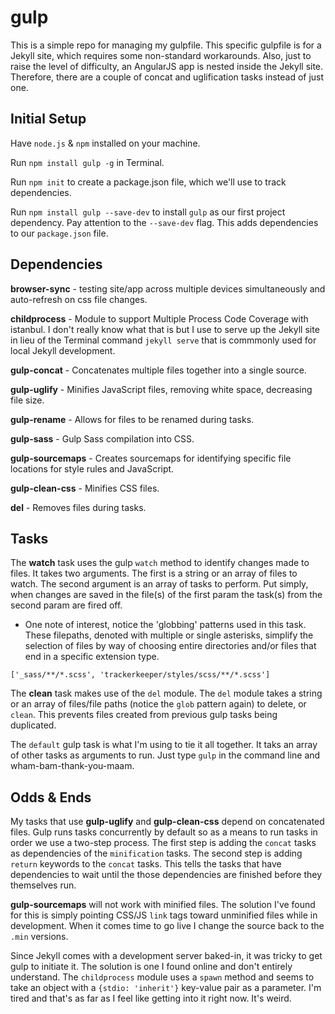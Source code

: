# gulp
This is a simple repo for managing my gulpfile. This specific gulpfile is for a Jekyll site, which requires some non-standard workarounds. Also, just to raise the level of difficulty, an AngularJS app is nested inside the Jekyll site. Therefore, there are a couple of concat and uglification tasks instead of just one.

## Initial Setup

Have `node.js` & `npm` installed on your machine.

Run `npm install gulp -g` in Terminal.

Run `npm init` to create a package.json file, which we'll use to track dependencies.

Run `npm install gulp --save-dev` to install `gulp` as our first project dependency. Pay attention to the `--save-dev` flag. This adds dependencies to our `package.json` file. 

## Dependencies

**browser-sync** - testing site/app across multiple devices simultaneously and auto-refresh on css file changes.
  
**childprocess** - Module to support Multiple Process Code Coverage with istanbul. I don't really know what that is but I use to serve up the Jekyll site in lieu of the Terminal command `jekyll serve` that is commmonly used for local Jekyll development.
  
**gulp-concat** - Concatenates multiple files together into a single source.
  
**gulp-uglify** - Minifies JavaScript files, removing white space, decreasing file size.
  
**gulp-rename** - Allows for files to be renamed during tasks.
  
**gulp-sass** - Gulp Sass compilation into CSS.
  
**gulp-sourcemaps** - Creates sourcemaps for identifying specific file locations for style rules and JavaScript.
     
**gulp-clean-css** - Minifies CSS files.
     
**del** - Removes files during tasks.
    
## Tasks

The **watch** task uses the gulp `watch` method to identify changes made to files. It takes two arguments. The first is a string or an array of files to watch. The second argument is an array of tasks to perform. Put simply, when changes are saved in the file(s) of the first param the task(s) from the second param are fired off.

  - One note of interest, notice the 'globbing' patterns used in this task. These filepaths, denoted with multiple or single asterisks, simplify the selection of files by way of choosing entire directories and/or files that end in a specific extension type.
  
  `['_sass/**/*.scss', 'trackerkeeper/styles/scss/**/*.scss']`

The **clean** task makes use of the `del` module. The `del` module takes a string or an array of files/file paths (notice the `glob` pattern again) to delete, or `clean`. This prevents files created from previous gulp tasks being duplicated.

The `default` gulp task is what I'm using to tie it all together. It taks an array of other tasks as arguments to run. Just type `gulp` in the command line and wham-bam-thank-you-maam. 

## Odds & Ends

My tasks that use **gulp-uglify** and **gulp-clean-css** depend on concatenated files. Gulp runs tasks concurrently by default so as a means to run tasks in order we use a two-step process. The first step is adding the `concat` tasks as dependencies of the `minification` tasks. The second step is adding `return` keywords to the `concat` tasks. This tells the tasks that have dependencies to wait until the those dependencies are finished before they themselves run. 

**gulp-sourcemaps** will not work with minified files. The solution I've found for this is simply pointing CSS/JS `link` tags toward unminified files while in development. When it comes time to go live I change the source back to the `.min` versions.

Since Jekyll comes with a development server baked-in, it was tricky to get gulp to initiate it. The solution is one I found online and don't entirely understand. The `childprocess` module uses a `spawn` method and seems to take an object with a `{stdio: 'inherit'}` key-value pair as a parameter. I'm tired and that's as far as I feel like getting into it right now. It's weird.


